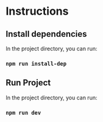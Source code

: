 # Instructions


## Install dependencies

In the project directory, you can run:

### `npm run install-dep`


## Run Project

In the project directory, you can run:

### `npm run dev`
